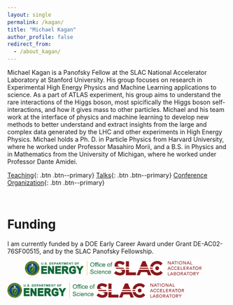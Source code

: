 ```yaml
---
layout: single
permalink: /kagan/
title: "Michael Kagan"
author_profile: false
redirect_from: 
  - /about_kagan/
---
```



Michael Kagan is a Panofsky Fellow at the SLAC National Accelerator Laboratory at Stanford University. His group focuses on research in Experimental High Energy Physics and Machine Learning applications to science. As a part of ATLAS experiment, his group aims to understand the rare interactions of the Higgs boson, most spicifically the Higgs boson self-interactions, and how it gives mass to other particles. Michael and his team work at the interface of physics and machine learning to develop new methods to better understand and extract insights from the large and complex data generated by the LHC and other experiments in High Energy Physics. Michael holds a Ph. D. in Particle Physics from Harvard University, where he worked under Professor Masahiro Morii, and a B.S. in Physics and in Mathematics from the University of Michigan, where he worked under Professor Dante Amidei.

[Teaching](/teaching/){: .btn .btn--primary} [Talks](/talks/){: .btn .btn--primary} [Conference Organization](/conference-organization/){: .btn .btn--primary}


<br />

# Funding

I am currently funded by a DOE Early Career Award under Grant DE-AC02-76SF00515, and by the SLAC Panofsky Fellowship.

<figure class="half">
    <a href="../images/DOE_Office_of_Science.jpg"><img src="../images/DOE_Office_of_Science.jpg" width="200"></a>
    <a href="/assets/images/image-filename-2-large.jpg"><img src="../images/SLAC.jpg" width="200"></a>
</figure>

<p float="middle">
  <img src="../images/DOE_Office_of_Science.jpg" width="200" />
  <img src="../images/SLAC.jpg" width="200" /> 
</p>


